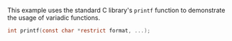 This example uses the standard C library's `printf` function to demonstrate the usage of variadic functions.

```c
int printf(const char *restrict format, ...);
```
